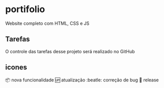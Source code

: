 # portifolio
Website completo com HTML, CSS e JS

## Tarefas
O controle das tarefas desse projeto será realizado no GitHub


## icones


:package: nova funcionalidade
:up: atualização 
:beatle: correção de bug
:checkered_flag: release
